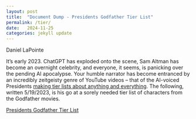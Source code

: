 ```yaml
---
layout: post
title:  "Document Dump - Presidents Godfather Tier List"
permalink: /tier/
date:   2024-11-25
categories: jekyll update
---
```


Daniel LaPointe

It’s early 2023. ChatGPT has exploded onto the scene, Sam Altman has become an overnight celebrity, and everyone, it seems, is panicking over the pending AI apocalypse. Your humble narrator has become entranced by an incredibly zeitgeisty genre of YouTube videos – that of the AI-voiced Presidents [making tier lists about anything and everything](https://www.youtube.com/watch?v=Yrvky8KF6T0&list=PLCERq3lV6nD-zRawg5x5bmhLbiJQBx77-). The following, written 5/19/2023, is his go at a sorely needed tier list of characters from the Godfather movies.

[Presidents Godfather Tier List](/assets/dan_tier.pdf)